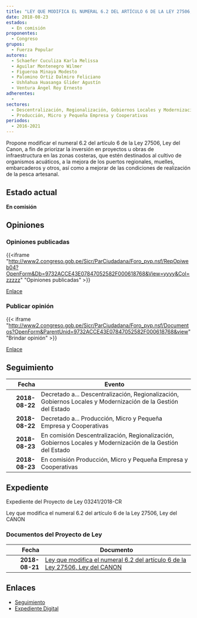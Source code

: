 ```yaml
---
title: "LEY QUE MODIFICA EL NUMERAL 6.2 DEL ARTÍCULO 6 DE LA LEY 27506, LEY DEL CANON"
date: 2018-08-23
estados: 
  - En comisión
proponentes: 
  - Congreso
grupos: 
  - Fuerza Popular
autores: 
  - Schaefer Cuculiza Karla Melissa
  - Aguilar Montenegro Wilmer
  - Figueroa Minaya Modesto
  - Palomino Ortiz Dalmiro Feliciano
  - Ushñahua Huasanga Glider Agustín
  - Ventura Ángel Roy Ernesto
adherentes: 
  - 
sectores: 
  - Descentralización, Regionalización, Gobiernos Locales y Modernización de la Gestión del Estado
  - Producción, Micro y Pequeña Empresa y Cooperativas
periodos: 
  - 2016-2021
---
```


Propone modificar el numeral 6.2 del artículo 6 de la Ley 27506, Ley del Canon, a fin de priorizar la inversión en proyectos u obras de infraestructura en las zonas costeras, que estén destinados al cultivo de organismos acuáticos, a la mejora de los puertos regionales, muelles, embarcaderos y otros, así como a mejorar de las condiciones de realización de la pesca artesanal.


## Estado actual

**En comisión**

## Opiniones

### Opiniones publicadas

{{<iframe "http://www2.congreso.gob.pe/Sicr/ParCiudadana/Foro_pvp.nsf/RepOpiweb04?OpenForm&Db=9732ACCE43E07847052582F000618768&View=yyyy&Col=zzzzz" "Opiniones publicadas" >}}

[Enlace](http://www2.congreso.gob.pe/Sicr/ParCiudadana/Foro_pvp.nsf/RepOpiweb04?OpenForm&Db=9732ACCE43E07847052582F000618768&View=yyyy&Col=zzzzz)
### Publicar opinión

{{< iframe "http://www2.congreso.gob.pe/Sicr/ParCiudadana/Foro_pvp.nsf/Documentos?OpenForm&ParentUnid=9732ACCE43E07847052582F000618768&view" "Brindar opinión" >}}

[Enlace](http://www2.congreso.gob.pe/Sicr/ParCiudadana/Foro_pvp.nsf/Documentos?OpenForm&ParentUnid=9732ACCE43E07847052582F000618768&view)

## Seguimiento

| Fecha | Evento |
|------:|--------|
| **2018-08-22** | Decretado a... Descentralización, Regionalización, Gobiernos Locales y Modernización de la Gestión del Estado|
| **2018-08-22** | Decretado a... Producción, Micro y Pequeña Empresa y Cooperativas|
| **2018-08-23** | En comisión Descentralización, Regionalización, Gobiernos Locales y Modernización de la Gestión del Estado|
| **2018-08-23** | En comisión Producción, Micro y Pequeña Empresa y Cooperativas|


## Expediente

Expediente del Proyecto de Ley 03241/2018-CR

Ley que modifica el numeral 6.2 del artículo 6 de la Ley 27506, Ley del CANON


### Documentos del Proyecto de Ley

| Fecha | Documento |
|------:|--------|
| **2018-08-21** | [Ley que modifica el numeral 6.2 del artículo 6 de la Ley 27506, Ley del CANON](http://www.leyes.congreso.gob.pe/Documentos/2016_2021/Proyectos_de_Ley_y_de_Resoluciones_Legislativas/PL0324120180821.pdf) |

## Enlaces 

- [Seguimiento](http://www2.congreso.gob.pe/Sicr/TraDocEstProc/CLProLey2016.nsf/f7fff46988ca05b1052578e100829cc7/a5981ec437113dc7052582f000638194?OpenDocument)
- [Expediente Digital](http://www2.congreso.gob.pe/Sicr/TraDocEstProc/CLProLey2016.nsf/f7fff46988ca05b1052578e100829cc7/a5981ec437113dc7052582f000638194?OpenDocument&Click=05257FB7005EB655.eb71d0cf91d8294e05256cdf006b5706/$Body/0.1C6C)
